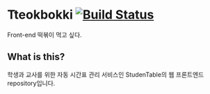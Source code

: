 # Tteokbokki [![Build Status](https://travis-ci.com/spike-team/Tteokbokki.svg?branch=master)](https://travis-ci.com/spike-team/Tteokbokki)
Front-end
떡볶이 먹고 싶다.

## What is this?
 학생과 교사를 위한 자동 시간표 관리 서비스인 StudenTable의 웹 프론트엔드 repository입니다.
